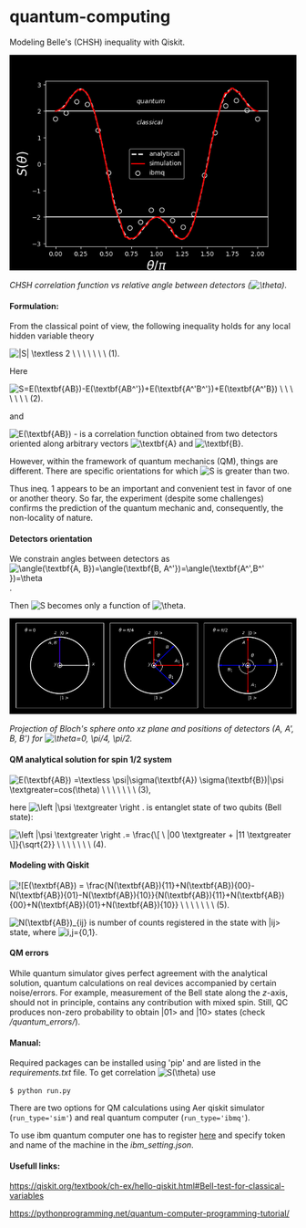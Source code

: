 # quantum-computing
Modeling Belle's (CHSH) inequality with Qiskit.

![CHSH correlation function (S) vs relative angle between detectors ($\theta$).](/images/correlation.png)

*CHSH correlation function vs relative angle between detectors (![\theta](https://render.githubusercontent.com/render/math?math=%5Ctheta)).*

#### Formulation:

From the classical point of view, the following inequality holds for any local hidden variable theory 

![|S| \textless 2 \ \ \ \ \ \ \ (1).](https://render.githubusercontent.com/render/math?math=%7CS%7C%20%5Ctextless%202%20%5C%20%5C%20%5C%20%5C%20%5C%20%5C%20%5C%20(1).)

Here 

![S=E(\textbf{AB})-E(\textbf{AB^'})+E(\textbf{A^'B^'})+E(\textbf{A^'B}) \ \ \ \ \ \ \ (2).](https://render.githubusercontent.com/render/math?math=S%3DE(%5Ctextbf%7BAB%7D)-E(%5Ctextbf%7BAB%5E'%7D)%2BE(%5Ctextbf%7BA%5E'B%5E'%7D)%2BE(%5Ctextbf%7BA%5E'B%7D)%20%5C%20%5C%20%5C%20%5C%20%5C%20%5C%20%5C%20(2).)   

and 

![E(\textbf{AB})](https://render.githubusercontent.com/render/math?math=E(%5Ctextbf%7BAB%7D)) - is a correlation function obtained from two detectors oriented along arbitrary vectors ![\textbf{A}](https://render.githubusercontent.com/render/math?math=%5Ctextbf%7BA%7D) and ![\textbf{B}](https://render.githubusercontent.com/render/math?math=%5Ctextbf%7BB%7D).

However, within the framework of quantum mechanics (QM), things are different. There are specific orientations for which ![S](https://render.githubusercontent.com/render/math?math=S) is greater than two.  

Thus ineq. 1 appears to be an important and convenient test in favor of one or another theory.  So far, the experiment (despite some challenges) confirms the prediction of the quantum mechanic and, consequently, the non-locality of nature.


#### Detectors orientation

 We constrain angles between detectors as ![\angle(\textbf{A, B})=\angle(\textbf{B, A^'})=\angle(\textbf{A^',B^' })=\theta](https://render.githubusercontent.com/render/math?math=%5Cangle(%5Ctextbf%7BA%2C%20B%7D)%3D%5Cangle(%5Ctextbf%7BB%2C%20A%5E'%7D)%3D%5Cangle(%5Ctextbf%7BA%5E'%2CB%5E'%20%7D)%3D%5Ctheta). 
 
Then ![S](https://render.githubusercontent.com/render/math?math=S) becomes only a function of ![\theta](https://render.githubusercontent.com/render/math?math=\theta).  
 
 ![Positions of detectors (A, A', B, B'). Bloch's spheres were projected onto xz plane.](/images/bloch_sphere.png)

*Projection of Bloch's sphere onto xz plane and positions of detectors (A, A', B, B') for ![\theta=0, \pi/4, \pi/2](https://render.githubusercontent.com/render/math?math=%5Ctheta%3D0%2C%20%5Cpi%2F4%2C%20%5Cpi%2F2).*

#### QM analytical solution for spin 1/2 system

![E(\textbf{AB}) =\textless \psi|\sigma(\textbf{A}) \sigma(\textbf{B})|\psi \textgreater=cos(\theta) \ \ \ \ \ \ \ (3),](https://render.githubusercontent.com/render/math?math=E(%5Ctextbf%7BAB%7D)%20%3D%5Ctextless%20%5Cpsi%7C%5Csigma(%5Ctextbf%7BA%7D)%20%5Csigma(%5Ctextbf%7BB%7D)%7C%5Cpsi%20%5Ctextgreater%3Dcos(%5Ctheta)%20%5C%20%5C%20%5C%20%5C%20%5C%20%5C%20%5C%20(3)%2C)

here ![\left |\psi \textgreater \right .](https://render.githubusercontent.com/render/math?math=%5Cleft%20%7C%5Cpsi%20%5Ctextgreater%20%5Cright%20.) is entanglet state of two qubits (Bell state):

![\left |\psi \textgreater \right .= \frac{\\[ \ |00 \textgreater + |11 \textgreater \\]}{\sqrt{2}} \ \ \ \ \ \ \ (4).](https://render.githubusercontent.com/render/math?math=%5Cleft%20%7C%5Cpsi%20%5Ctextgreater%20%5Cright%20.%3D%20%5Cfrac%7B%5C%5B%20%5C%20%7C00%20%5Ctextgreater%20%2B%20%7C11%20%5Ctextgreater%20%5C%5D%7D%7B%5Csqrt%7B2%7D%7D%20%5C%20%5C%20%5C%20%5C%20%5C%20%5C%20%5C%20(4).)

#### Modeling with Qiskit

![!\[E(\textbf{AB}) = \frac{N(\textbf{AB})_{11}+N(\textbf{AB})_{00}-N(\textbf{AB})_{01}-N(\textbf{AB})_{10}}{N(\textbf{AB})_{11}+N(\textbf{AB})_{00}+N(\textbf{AB})_{01}+N(\textbf{AB})_{10}} \ \ \ \ \ \ \ (5).](https://render.githubusercontent.com/render/math?math=!%5BE(%5Ctextbf%7BAB%7D)%20%3D%20%5Cfrac%7BN(%5Ctextbf%7BAB%7D)_%7B11%7D%2BN(%5Ctextbf%7BAB%7D)_%7B00%7D-N(%5Ctextbf%7BAB%7D)_%7B01%7D-N(%5Ctextbf%7BAB%7D)_%7B10%7D%7D%7BN(%5Ctextbf%7BAB%7D)_%7B11%7D%2BN(%5Ctextbf%7BAB%7D)_%7B00%7D%2BN(%5Ctextbf%7BAB%7D)_%7B01%7D%2BN(%5Ctextbf%7BAB%7D)_%7B10%7D%7D%20%5C%20%5C%20%5C%20%5C%20%5C%20%5C%20%5C%20(5).)


![N(\textbf{AB})_{ij} ](https://render.githubusercontent.com/render/math?math=N(%5Ctextbf%7BAB%7D)_%7Bij%7D%20) is number of counts registered in the state with |ij> state, where ![i,j=\{0,1\}  ](https://render.githubusercontent.com/render/math?math=i%2Cj%3D%5C%7B0%2C1%5C%7D%20%20).  


#### QM errors

While quantum simulator gives perfect agreement with the analytical solution, quantum calculations on real devices accompanied by certain noise/errors.  For example, measurement of the  Bell state  along the *z*-axis, should not in principle, contains any contribution with mixed spin. Still, QC produces non-zero probability to obtain  |01> and |10> states (check */quantum_errors/*).


#### Manual:

Required packages can be installed using 'pip' and are listed in the *requirements.txt* file.
To get correlation ![S(\theta)](https://render.githubusercontent.com/render/math?math=S(%5Ctheta)) use 

`$ python run.py` 

There are two options for QM calculations using Aer qiskit simulator (`run_type='sim'`) and real quantum computer (`run_type='ibmq'`). 

To use ibm quantum computer one has to register [here](https://quantum-computing.ibm.com) and specify token and name of the machine in the *ibm_setting.json*.

#### Usefull links:

https://qiskit.org/textbook/ch-ex/hello-qiskit.html#Bell-test-for-classical-variables

https://pythonprogramming.net/quantum-computer-programming-tutorial/
